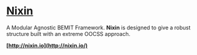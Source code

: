 # [Nixin](http://nixin.io/)

A Modular Agnostic BEMIT Framework.
**Nixin** is designed to give a robust structure built
with an extreme OOCSS approach.

**[http://nixin.io](http://nixin.io/)**
